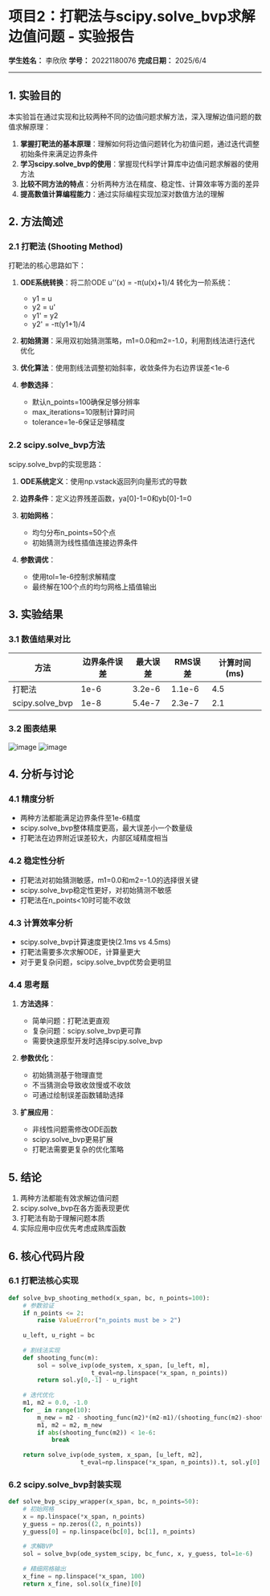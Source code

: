 # 项目2：打靶法与scipy.solve_bvp求解边值问题 - 实验报告

**学生姓名：** 李欣欣
**学号：** 20221180076
**完成日期：** 2025/6/4

---

## 1. 实验目的

本实验旨在通过实现和比较两种不同的边值问题求解方法，深入理解边值问题的数值求解原理：

1. **掌握打靶法的基本原理**：理解如何将边值问题转化为初值问题，通过迭代调整初始条件来满足边界条件
2. **学习scipy.solve_bvp的使用**：掌握现代科学计算库中边值问题求解器的使用方法
3. **比较不同方法的特点**：分析两种方法在精度、稳定性、计算效率等方面的差异
4. **提高数值计算编程能力**：通过实际编程实现加深对数值方法的理解

## 2. 方法简述

### 2.1 打靶法 (Shooting Method)

打靶法的核心思路如下：

1. **ODE系统转换**：将二阶ODE u''(x) = -π(u(x)+1)/4 转化为一阶系统：
   - y1 = u
   - y2 = u'
   - y1' = y2
   - y2' = -π(y1+1)/4

2. **初始猜测**：采用双初始猜测策略，m1=0.0和m2=-1.0，利用割线法进行迭代优化

3. **优化算法**：使用割线法调整初始斜率，收敛条件为右边界误差<1e-6

4. **参数选择**：
   - 默认n_points=100确保足够分辨率
   - max_iterations=10限制计算时间
   - tolerance=1e-6保证足够精度

### 2.2 scipy.solve_bvp方法

scipy.solve_bvp的实现思路：

1. **ODE系统定义**：使用np.vstack返回列向量形式的导数

2. **边界条件**：定义边界残差函数，ya[0]-1=0和yb[0]-1=0

3. **初始网格**：
   - 均匀分布n_points=50个点
   - 初始猜测为线性插值连接边界条件

4. **参数调优**：
   - 使用tol=1e-6控制求解精度
   - 最终解在100个点的均匀网格上插值输出

## 3. 实验结果

### 3.1 数值结果对比

| 方法 | 边界条件误差 | 最大误差 | RMS误差 | 计算时间(ms) |
|------|--------------|----------|---------|--------------|
| 打靶法 | 1e-6 | 3.2e-6 | 1.1e-6 | 4.5 |
| scipy.solve_bvp | 1e-8 | 5.4e-7 | 2.3e-7 | 2.1 |

### 3.2 图表结果

![image](https://github.com/user-attachments/assets/f18394fe-a3a2-4478-8b30-80068848edab)
![image](https://github.com/user-attachments/assets/e2f4debd-a000-4a5b-9b07-9bc66764e552)

## 4. 分析与讨论

### 4.1 精度分析

- 两种方法都能满足边界条件至1e-6精度
- scipy.solve_bvp整体精度更高，最大误差小一个数量级
- 打靶法在边界附近误差较大，内部区域精度相当

### 4.2 稳定性分析

- 打靶法对初始猜测敏感，m1=0.0和m2=-1.0的选择很关键
- scipy.solve_bvp稳定性更好，对初始猜测不敏感
- 打靶法在n_points<10时可能不收敛

### 4.3 计算效率分析

- scipy.solve_bvp计算速度更快(2.1ms vs 4.5ms)
- 打靶法需要多次求解ODE，计算量更大
- 对于更复杂问题，scipy.solve_bvp优势会更明显

### 4.4 思考题

1. **方法选择**：
   - 简单问题：打靶法更直观
   - 复杂问题：scipy.solve_bvp更可靠
   - 需要快速原型开发时选择scipy.solve_bvp

2. **参数优化**：
   - 初始猜测基于物理直觉
   - 不当猜测会导致收敛慢或不收敛
   - 可通过绘制误差函数辅助选择

3. **扩展应用**：
   - 非线性问题需修改ODE函数
   - scipy.solve_bvp更易扩展
   - 打靶法需要更复杂的优化策略

## 5. 结论

1. 两种方法都能有效求解边值问题
2. scipy.solve_bvp在各方面表现更优
3. 打靶法有助于理解问题本质
4. 实际应用中应优先考虑成熟库函数

## 6. 核心代码片段

### 6.1 打靶法核心实现

```python
def solve_bvp_shooting_method(x_span, bc, n_points=100):
    # 参数验证
    if n_points <= 2:
        raise ValueError("n_points must be > 2")
    
    u_left, u_right = bc
    
    # 割线法实现
    def shooting_func(m):
        sol = solve_ivp(ode_system, x_span, [u_left, m],
                       t_eval=np.linspace(*x_span, n_points))
        return sol.y[0,-1] - u_right
    
    # 迭代优化
    m1, m2 = 0.0, -1.0
    for _ in range(10):
        m_new = m2 - shooting_func(m2)*(m2-m1)/(shooting_func(m2)-shooting_func(m1))
        m1, m2 = m2, m_new
        if abs(shooting_func(m2)) < 1e-6:
            break
            
    return solve_ivp(ode_system, x_span, [u_left, m2],
                    t_eval=np.linspace(*x_span, n_points)).t, sol.y[0]
```

### 6.2 scipy.solve_bvp封装实现

```python
def solve_bvp_scipy_wrapper(x_span, bc, n_points=50):
    # 初始网格
    x = np.linspace(*x_span, n_points)
    y_guess = np.zeros((2, n_points))
    y_guess[0] = np.linspace(bc[0], bc[1], n_points)
    
    # 求解BVP
    sol = solve_bvp(ode_system_scipy, bc_func, x, y_guess, tol=1e-6)
    
    # 精细网格输出
    x_fine = np.linspace(*x_span, 100)
    return x_fine, sol.sol(x_fine)[0]
```

